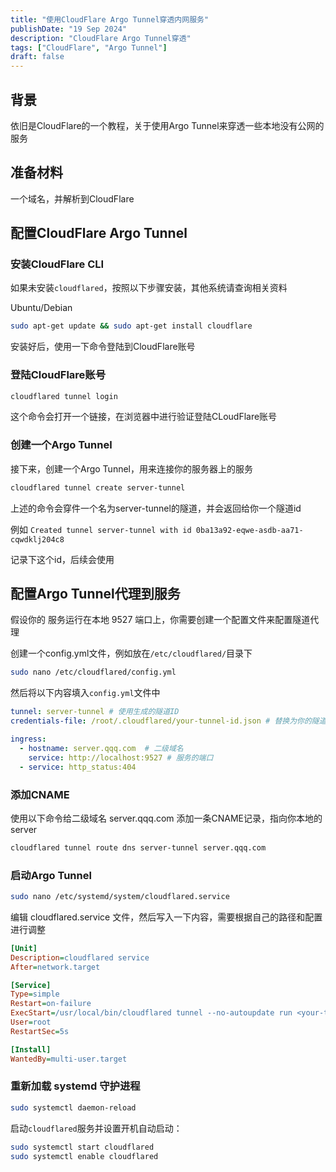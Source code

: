 ```yaml
---
title: "使用CloudFlare Argo Tunnel穿透内网服务"
publishDate: "19 Sep 2024"
description: "CloudFlare Argo Tunnel穿透"
tags: ["CloudFlare", "Argo Tunnel"]
draft: false
---
```


## 背景
依旧是CloudFlare的一个教程，关于使用Argo Tunnel来穿透一些本地没有公网的服务

## 准备材料
一个域名，并解析到CloudFlare

## 配置CloudFlare Argo Tunnel


### 安装CloudFlare CLI
如果未安装`cloudflared`，按照以下步骤安装，其他系统请查询相关资料

Ubuntu/Debian
``` bash
sudo apt-get update && sudo apt-get install cloudflare
```

安装好后，使用一下命令登陆到CloudFlare账号

### 登陆CloudFlare账号
``` bash
cloudflared tunnel login 
```
这个命令会打开一个链接，在浏览器中进行验证登陆CLoudFlare账号


### 创建一个Argo Tunnel
接下来，创建一个Argo Tunnel，用来连接你的服务器上的服务

``` bash
cloudflared tunnel create server-tunnel
```

上述的命令会穿件一个名为server-tunnel的隧道，并会返回给你一个隧道id

例如 `Created tunnel server-tunnel with id 0ba13a92-eqwe-asdb-aa71-cqwdklj204c8`

记录下这个id，后续会使用

## 配置Argo Tunnel代理到服务

假设你的 服务运行在本地 9527 端口上，你需要创建一个配置文件来配置隧道代理

创建一个config.yml文件，例如放在`/etc/cloudflared/`目录下

``` bash
sudo nano /etc/cloudflared/config.yml
```
然后将以下内容填入`config.yml`文件中

``` yaml
tunnel: server-tunnel # 使用生成的隧道ID
credentials-file: /root/.cloudflared/your-tunnel-id.json # 替换为你的隧道凭证路径

ingress:
  - hostname: server.qqq.com  # 二级域名
    service: http://localhost:9527 # 服务的端口
  - service: http_status:404
```

### 添加CNAME

使用以下命令给二级域名 server.qqq.com 添加一条CNAME记录，指向你本地的server

``` bash 
cloudflared tunnel route dns server-tunnel server.qqq.com
```

### 启动Argo Tunnel

``` bash
sudo nano /etc/systemd/system/cloudflared.service
```

编辑 cloudflared.service 文件，然后写入一下内容，需要根据自己的路径和配置进行调整

``` ini
[Unit]
Description=cloudflared service
After=network.target

[Service]
Type=simple
Restart=on-failure
ExecStart=/usr/local/bin/cloudflared tunnel --no-autoupdate run <your-tunnel-name>
User=root
RestartSec=5s

[Install]
WantedBy=multi-user.target
```

### 重新加载 systemd 守护进程
``` bash
sudo systemctl daemon-reload
```

启动`cloudflared`服务并设置开机自动启动：
``` bash
sudo systemctl start cloudflared
sudo systemctl enable cloudflared
```
